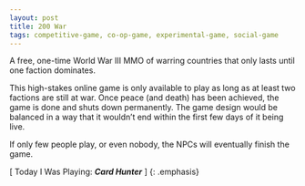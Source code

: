 ```yaml
---
layout: post
title: 200 War
tags: competitive-game, co-op-game, experimental-game, social-game
---
```

A free, one-time World War III MMO of warring countries that only lasts until one faction dominates. 

This high-stakes online game is only available to play as long as at least two factions are still at war.  Once peace (and death) has been achieved, the game is done and shuts down permanently.  The game design would be balanced in a way that it wouldn’t end within the first few days of it being live. 

If only few people play, or even nobody, the NPCs will eventually finish the game.

[ Today I Was Playing: ***Card Hunter*** ]
{: .emphasis}

